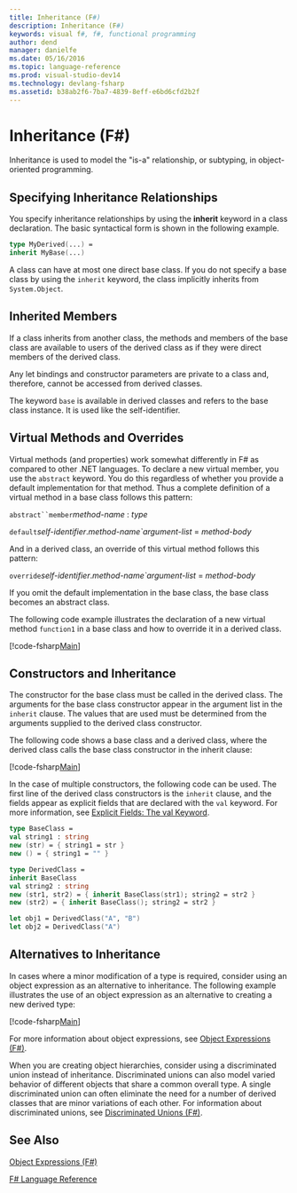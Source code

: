 ```yaml
---
title: Inheritance (F#)
description: Inheritance (F#)
keywords: visual f#, f#, functional programming
author: dend
manager: danielfe
ms.date: 05/16/2016
ms.topic: language-reference
ms.prod: visual-studio-dev14
ms.technology: devlang-fsharp
ms.assetid: b38ab2f6-7ba7-4839-8eff-e6bd6cfd2b2f 
---
```


# Inheritance (F#)

Inheritance is used to model the "is-a" relationship, or subtyping, in object-oriented programming.


## Specifying Inheritance Relationships
You specify inheritance relationships by using the **inherit** keyword in a class declaration. The basic syntactical form is shown in the following example.

```fsharp
type MyDerived(...) =
inherit MyBase(...)
```

A class can have at most one direct base class. If you do not specify a base class by using the `inherit` keyword, the class implicitly inherits from `System.Object`.


## Inherited Members
If a class inherits from another class, the methods and members of the base class are available to users of the derived class as if they were direct members of the derived class.

Any let bindings and constructor parameters are private to a class and, therefore, cannot be accessed from derived classes.

The keyword `base` is available in derived classes and refers to the base class instance. It is used like the self-identifier.


## Virtual Methods and Overrides
Virtual methods (and properties) work somewhat differently in F# as compared to other .NET languages. To declare a new virtual member, you use the `abstract` keyword. You do this regardless of whether you provide a default implementation for that method. Thus a complete definition of a virtual method in a base class follows this pattern:

`abstract``member`*method-name* : *type*

`default`*self-identifier*.*method-name`argument-list* = *method-body*

And in a derived class, an override of this virtual method follows this pattern:

`override`*self-identifier*.*method-name`argument-list* = *method-body*

If you omit the default implementation in the base class, the base class becomes an abstract class.

The following code example illustrates the declaration of a new virtual method `function1` in a base class and how to override it in a derived class.

[!code-fsharp[Main](snippets/fslangref1/snippet2601.fs)]
    
## Constructors and Inheritance
The constructor for the base class must be called in the derived class. The arguments for the base class constructor appear in the argument list in the `inherit` clause. The values that are used must be determined from the arguments supplied to the derived class constructor.

The following code shows a base class and a derived class, where the derived class calls the base class constructor in the inherit clause:

[!code-fsharp[Main](snippets/fslangref1/snippet2602.fs)]

In the case of multiple constructors, the following code can be used. The first line of the derived class constructors is the `inherit` clause, and the fields appear as explicit fields that are declared with the `val` keyword. For more information, see [Explicit Fields: The val Keyword](https://msdn.microsoft.com/library/a58c4413-16c7-4e1a-8995-0ccc6e044157).

```fsharp
type BaseClass =
val string1 : string
new (str) = { string1 = str }
new () = { string1 = "" }

type DerivedClass =
inherit BaseClass
val string2 : string
new (str1, str2) = { inherit BaseClass(str1); string2 = str2 }
new (str2) = { inherit BaseClass(); string2 = str2 }

let obj1 = DerivedClass("A", "B")
let obj2 = DerivedClass("A")
```

## Alternatives to Inheritance
In cases where a minor modification of a type is required, consider using an object expression as an alternative to inheritance. The following example illustrates the use of an object expression as an alternative to creating a new derived type:

[!code-fsharp[Main](snippets/fslangref1/snippet2603.fs)]

For more information about object expressions, see [Object Expressions &#40;F&#35;&#41;](Object-Expressions-%5BFSharp%5D.md).

When you are creating object hierarchies, consider using a discriminated union instead of inheritance. Discriminated unions can also model varied behavior of different objects that share a common overall type. A single discriminated union can often eliminate the need for a number of derived classes that are minor variations of each other. For information about discriminated unions, see [Discriminated Unions &#40;F&#35;&#41;](Discriminated-Unions-%5BFSharp%5D.md).


## See Also
[Object Expressions &#40;F&#35;&#41;](Object-Expressions-%5BFSharp%5D.md)

[F&#35; Language Reference](FSharp-Language-Reference.md)